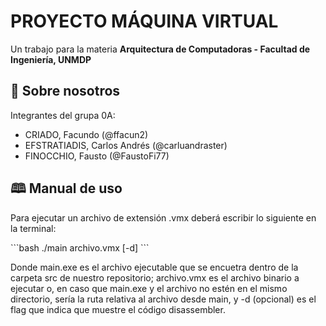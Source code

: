 <h1>PROYECTO MÁQUINA VIRTUAL</h1>
<figcaption>Un trabajo para la materia <b>Arquitectura de Computadoras - Facultad de Ingeniería, UNMDP</b></figcaption>

<h2>&#128100 Sobre nosotros</h2>
Integrantes del grupa 0A:
<ul>
  <li>CRIADO, Facundo (@ffacun2)</li>
  <li>EFSTRATIADIS, Carlos Andrés (@carluandraster)</li>
  <li>FINOCCHIO, Fausto (@FaustoFi77)</li>
</ul>

<h2>&#128366 Manual de uso</h2>
<p>Para ejecutar un archivo de extensión .vmx deberá escribir lo siguiente en la terminal:</p>
```bash
./main archivo.vmx [-d]
```
<p>Donde main.exe es el archivo ejecutable que se encuetra dentro de la carpeta src de nuestro repositorio; archivo.vmx es el archivo binario a ejecutar o, en caso que main.exe
  y el archivo no estén en el mismo directorio, sería la ruta relativa al archivo desde main, y -d (opcional) es el flag que indica que muestre el código disassembler.</p>

